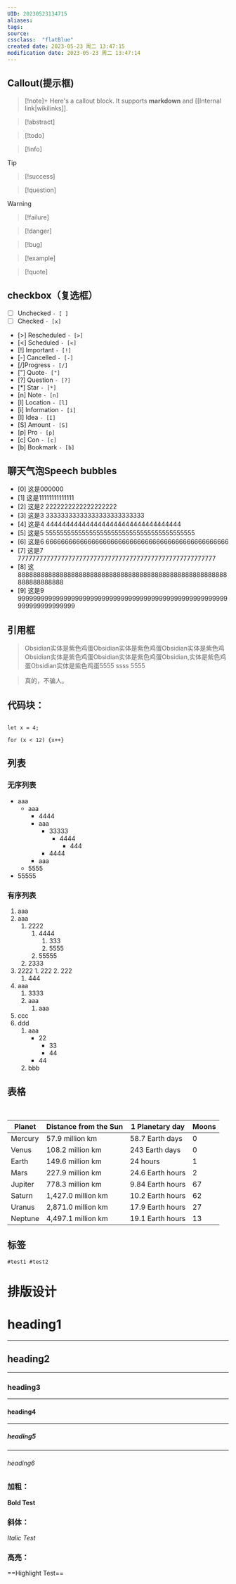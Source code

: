```yaml
---
UID: 20230523134715 
aliases: 
tags: 
source: 
cssclass:  "flatBlue"
created date: 2023-05-23 周二 13:47:15
modification date: 2023-05-23 周二 13:47:14
---
```


## Callout(提示框)
> [!note]+
> Here's a callout block.
> It supports **markdown** and [[Internal link|wikilinks]].

> [!abstract]

>[!todo]

> [!info]

> [!tip]

> [!success]

> [!question]

> [!warning]

> [!failure]

> [!danger]

> [!bug]

> [!example]

> [!quote]


## checkbox（复选框）

- [ ] Unchecked `- [ ]`
- [ ] Checked `- [x]`
- [>] Rescheduled `- [>]`
- [<] Scheduled `- [<]`
- [!] Important `- [!]`
- [-] Cancelled `- [-]`
- [/]Progress `- [/]`
- ["] Quote`- ["]`
- [?] Question `- [?]`
- [*] Star `- [*]`
- [n] Note `- [n]`
- [l] Location `- [l]`
- [i] Information `- [i]`
- [I] Idea `- [I]`
- [S] Amount `- [S]`
- [p] Pro `- [p]`
- [c] Con `- [c]`
- [b] Bookmark `- [b]`



## 聊天气泡Speech bubbles

- [0] 这是000000
- [1] 这是11111111111111
- [2] 这是2 2222222222222222222
- [3] 这是3 33333333333333333333333333
- [4] 这是4 4444444444444444444444444444444444
- [5] 这是5 55555555555555555555555555555555555555555
- [6] 这是6 666666666666666666666666666666666666666666666666
- [7] 这是7 7777777777777777777777777777777777777777777777777777777
- [8] 这8888888888888888888888888888888888888888888888888888888888888888888
- [9] 这是9 9999999999999999999999999999999999999999999999999999999999999999999999





## 引用框
> Obsidian实体是紫色鸡蛋Obsidian实体是紫色鸡蛋Obsidian实体是紫色鸡Obsidian实体是紫色鸡蛋Obsidian实体是紫色鸡蛋Obsidian,实体是紫色鸡蛋Obsidian实体是紫色鸡蛋5555
> ssss
> 5555

> 真的，不骗人。


## 代码块：
```test

let x = 4;

for (x < 12) {x++}

```


## 列表
### 无序列表

- aaa
	- aaa
		- 4444
		- aaa
			- 33333
				- 4444
					- 444
			- 4444 
		- aaa
	- 5555
- 55555
### 有序列表

1. aaa
2. aaa
	1. 2222
		1. 4444
			1. 333
			2. 5555
		2. 55555
	2. 2333
3. 2222
	   1. 222
	   2. 222
   1. 444
4. aaa
   1. 3333
   2. aaa
      1. aaa
5. ccc
6. ddd
   1. aaa
	   - 22
		   - 33
		   - 44
	   - 44
   2. bbb



## 表格
<br>

| Planet  | Distance from the Sun | 1 Planetary day  | Moons |
|---------|-----------------------|------------------|-------|
| Mercury | 57.9 million km       | 58.7 Earth days  | 0     |
| Venus   | 108.2 million km      | 243 Earth days   | 0     |
| Earth   | 149.6 million km      | 24 hours         | 1     |
| Mars    | 227.9 million km      | 24.6 Earth hours | 2     |
| Jupiter | 778.3 million km      | 9.84 Earth hours | 67    |
| Saturn  | 1,427.0 million km    | 10.2 Earth hours | 62    |
| Uranus  | 2,871.0 million km    | 17.9 Earth hours | 27    |
| Neptune | 4,497.1 million km    | 19.1 Earth hours | 13    |

## 标签
```
#test1 #test2
```

# 排版设计


# heading1
---
## heading2
---
### heading3
---
#### heading4
---
##### heading5
---
###### heading6

### 加粗：
**Bold Test**

### 斜体：
*Italic Test*

### 高亮：
==Highlight Test==